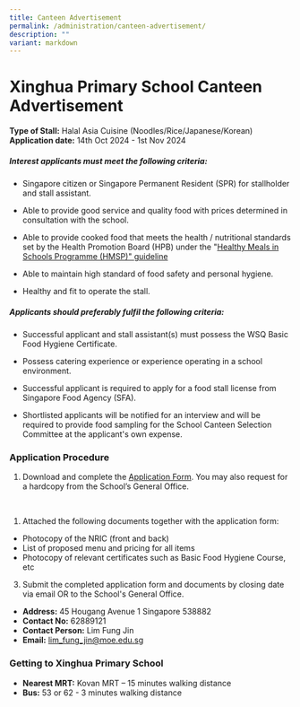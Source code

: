 ```yaml
---
title: Canteen Advertisement
permalink: /administration/canteen-advertisement/
description: ""
variant: markdown
---
```

# Xinghua Primary School Canteen Advertisement

**Type of Stall:** Halal Asia Cuisine (Noodles/Rice/Japanese/Korean)
<br>
**Application date:** 14th Oct 2024 - 1st Nov 2024

##### Interest applicants must meet the following criteria:

* Singapore citizen or Singapore Permanent Resident (SPR) for stallholder and stall assistant.

* Able to provide good service and quality food with prices determined in consultation with the school.

* Able to provide cooked food that meets the health / nutritional standards set by the Health Promotion Board (HPB) under the "[Healthy Meals in Schools Programme (HMSP)" guideline](https://hpb.gov.sg/schools/school-programmes/healthy-meals-in-schools-programme)

* Able to maintain high standard of food safety and personal hygiene.

* Healthy and fit to operate the stall.

##### Applicants should preferably fulfil the following criteria:

* Successful applicant and stall assistant(s) must possess the WSQ Basic Food Hygiene Certificate.

* Possess catering experience or experience operating in a school environment.

* Successful applicant is required to apply for a food stall license from Singapore Food Agency (SFA).

* Shortlisted applicants will be notified for an interview and will be required to provide food sampling for the School Canteen Selection Committee at the applicant's own expense.

### Application Procedure

1.  Download and complete the [Application Form](/files/Administration/school%20canteen%20application%20form.pdf). You may also request for a hardcopy from the School’s General Office.
<br>

1. Attached the following documents together with the application form:
*  Photocopy of the NRIC (front and back)
* List of proposed menu and pricing for all items
* Photocopy of relevant certificates such as Basic Food Hygiene Course, etc

3. Submit the completed application form and documents by closing date via email OR to the School's General Office.
* **Address:** 45 Hougang Avenue 1 Singapore 538882
* **Contact No:** 62889121
* **Contact Person:** Lim Fung Jin
* **Email:** [lim_fung_jin@moe.edu.sg](mailto:lim_fung_jin@moe.edu.sg)



###  Getting to Xinghua Primary School

* **Nearest MRT:** Kovan MRT – 15 minutes walking distance
* **Bus:** 53 or 62 - 3 minutes walking distance
